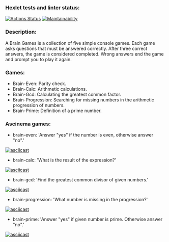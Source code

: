 ### Hexlet tests and linter status:
[![Actions Status](https://github.com/shizomanya/python-project-49/workflows/hexlet-check/badge.svg)](https://github.com/shizomanya/python-project-49/actions)
[![Maintainability](https://api.codeclimate.com/v1/badges/b862fbdeb3d4fdd4535e/maintainability)](https://codeclimate.com/github/shizomanya/python-project-49/maintainability)

### Description:
A Brain Games is a collection of five simple console games. Each game asks questions that must be answered correctly. After three correct answers, the game is considered completed. Wrong answers end the game and prompt you to play it again.

### Games:
- Brain-Even: Parity check.
- Brain-Calc: Arithmetic calculations.
- Brain-Gcd: Calculating the greatest common factor.
- Brain-Progression: Searching for missing numbers in the arithmetic progression of numbers.
- Brain-Prime: Definition of a prime number.

### Ascinema games:
- brain-even: 'Answer "yes" if the number is even, otherwise answer "no".'


[![asciicast](https://asciinema.org/a/Jhkrpypvnd8AyVwtUU4PnlghO.svg)](https://asciinema.org/a/Jhkrpypvnd8AyVwtUU4PnlghO)

- brain-calc: 'What is the result of the expression?'

[![asciicast](https://asciinema.org/a/nDYG4UFN15KXCGalqbZhsgYsA.svg)](https://asciinema.org/a/nDYG4UFN15KXCGalqbZhsgYsA)

- brain-gcd: 'Find the greatest common divisor of given numbers.'

[![asciicast](https://asciinema.org/a/eg15BRBnaQqmpyp7v0t3NGtxC.svg)](https://asciinema.org/a/eg15BRBnaQqmpyp7v0t3NGtxC)

- brain-progression: 'What number is missing in the progression?'

[![asciicast](https://asciinema.org/a/308i1NcmMmSZC0funt3cEG7GY.svg)](https://asciinema.org/a/308i1NcmMmSZC0funt3cEG7GY)

- brain-prime: 'Answer "yes" if given number is prime. Otherwise answer "no".'

[![asciicast](https://asciinema.org/a/DK77efalNTl9euaeJBfk6erWw.svg)](https://asciinema.org/a/DK77efalNTl9euaeJBfk6erWw)
